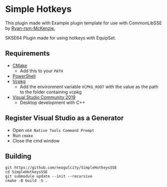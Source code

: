 # Simple Hotkeys
This plugin made with Example plugin template for use with CommonLibSSE by [Ryan-rsm-McKenzie.](https://github.com/Ryan-rsm-McKenzie/ExamplePlugin-CommonLibSSE)

SKSE64 Plugin made for using hotkeys with EquipSet.

## Requirements
* [CMake](https://cmake.org/)
	* Add this to your `PATH`
* [PowerShell](https://github.com/PowerShell/PowerShell/releases/latest)
* [Vcpkg](https://github.com/microsoft/vcpkg)
	* Add the environment variable `VCPKG_ROOT` with the value as the path to the folder containing vcpkg
* [Visual Studio Community 2019](https://visualstudio.microsoft.com/)
	* Desktop development with C++

## Register Visual Studio as a Generator
* Open `x64 Native Tools Command Prompt`
* Run `cmake`
* Close the cmd window

## Building
```
git https://github.com/neogulcity/SimpleHotkeysSSE
cd SimpleHotkeysSSE
git submodule update --init --recursive
cmake -B build -S .
```
